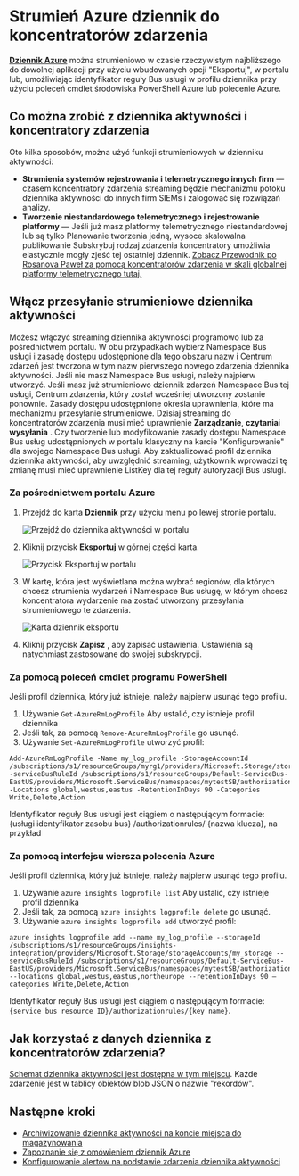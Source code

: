 <properties
    pageTitle="Przesyłanie strumieniowe Azure dziennik do koncentratorów zdarzenia | Microsoft Azure"
    description="Dowiedz się, jak przesyłać strumieniowo Azure dziennik do koncentratorów wydarzenie."
    authors="johnkemnetz"
    manager="rboucher"
    editor=""
    services="monitoring-and-diagnostics"
    documentationCenter="monitoring-and-diagnostics"/>

<tags
    ms.service="monitoring-and-diagnostics"
    ms.workload="na"
    ms.tgt_pltfrm="na"
    ms.devlang="na"
    ms.topic="article"
    ms.date="10/03/2016"
    ms.author="johnkem"/>

# <a name="stream-the-azure-activity-log-to-event-hubs"></a>Strumień Azure dziennik do koncentratorów zdarzenia
[**Dziennik Azure**](./monitoring-overview-activity-logs.md) można strumieniowo w czasie rzeczywistym najbliższego do dowolnej aplikacji przy użyciu wbudowanych opcji "Eksportuj", w portalu lub, umożliwiając identyfikator reguły Bus usługi w profilu dziennika przy użyciu poleceń cmdlet środowiska PowerShell Azure lub polecenie Azure.

## <a name="what-you-can-do-with-the-activity-log-and-event-hubs"></a>Co można zrobić z dziennika aktywności i koncentratory zdarzenia
Oto kilka sposobów, można użyć funkcji strumieniowych w dzienniku aktywności:

- **Strumienia systemów rejestrowania i telemetrycznego innych firm** — czasem koncentratory zdarzenia streaming będzie mechanizmu potoku dziennika aktywności do innych firm SIEMs i zalogować się rozwiązań analizy.
- **Tworzenie niestandardowego telemetrycznego i rejestrowanie platformy** — Jeśli już masz platformy telemetrycznego niestandardowej lub są tylko Planowanie tworzenia jedną, wysoce skalowalna publikowanie Subskrybuj rodzaj zdarzenia koncentratory umożliwia elastycznie mogły zjeść tej ostatniej dziennik. [Zobacz Przewodnik po Rosanova Paweł za pomocą koncentratorów zdarzenia w skali globalnej platformy telemetrycznego tutaj.](https://azure.microsoft.com/documentation/videos/build-2015-designing-and-sizing-a-global-scale-telemetry-platform-on-azure-event-Hubs/)

## <a name="enable-streaming-of-the-activity-log"></a>Włącz przesyłanie strumieniowe dziennika aktywności
Możesz włączyć streaming dziennika aktywności programowo lub za pośrednictwem portalu. W obu przypadkach wybierz Namespace Bus usługi i zasadę dostępu udostępnione dla tego obszaru nazw i Centrum zdarzeń jest tworzona w tym nazw pierwszego nowego zdarzenia dziennika aktywności. Jeśli nie masz Namespace Bus usługi, należy najpierw utworzyć. Jeśli masz już strumieniowo dziennik zdarzeń Namespace Bus tej usługi, Centrum zdarzenia, który został wcześniej utworzony zostanie ponownie. Zasady dostępu udostępnione określa uprawnienia, które ma mechanizmu przesyłanie strumieniowe. Dzisiaj streaming do koncentratorów zdarzenia musi mieć uprawnienie **Zarządzanie**, **czytania**i **wysyłania** . Czy tworzenie lub modyfikowanie zasady dostępu Namespace Bus usług udostępnionych w portalu klasyczny na karcie "Konfigurowanie" dla swojego Namespace Bus usługi. Aby zaktualizować profil dziennika dziennika aktywności, aby uwzględnić streaming, użytkownik wprowadzi tę zmianę musi mieć uprawnienie ListKey dla tej reguły autoryzacji Bus usługi.

### <a name="via-azure-portal"></a>Za pośrednictwem portalu Azure 
1. Przejdź do karta **Dziennik** przy użyciu menu po lewej stronie portalu.

    ![Przejdź do dziennika aktywności w portalu](./media/monitoring-overview-activity-logs/activity-logs-portal-navigate.png)
2. Kliknij przycisk **Eksportuj** w górnej części karta.

    ![Przycisk Eksportuj w portalu](./media/monitoring-overview-activity-logs/activity-logs-portal-export.png)
3. W kartę, która jest wyświetlana można wybrać regionów, dla których chcesz strumienia wydarzeń i Namespace Bus usługę, w którym chcesz koncentratora wydarzenie ma zostać utworzony przesyłania strumieniowego te zdarzenia.

    ![Karta dziennik eksportu](./media/monitoring-overview-activity-logs/activity-logs-portal-export-blade.png)
4. Kliknij przycisk **Zapisz** , aby zapisać ustawienia. Ustawienia są natychmiast zastosowane do swojej subskrypcji.


### <a name="via-powershell-cmdlets"></a>Za pomocą poleceń cmdlet programu PowerShell
Jeśli profil dziennika, który już istnieje, należy najpierw usunąć tego profilu.

1. Używanie `Get-AzureRmLogProfile` Aby ustalić, czy istnieje profil dziennika
2. Jeśli tak, za pomocą `Remove-AzureRmLogProfile` go usunąć.
3. Używanie `Set-AzureRmLogProfile` utworzyć profil:

```
Add-AzureRmLogProfile -Name my_log_profile -StorageAccountId /subscriptions/s1/resourceGroups/myrg1/providers/Microsoft.Storage/storageAccounts/my_storage -serviceBusRuleId /subscriptions/s1/resourceGroups/Default-ServiceBus-EastUS/providers/Microsoft.ServiceBus/namespaces/mytestSB/authorizationrules/RootManageSharedAccessKey -Locations global,westus,eastus -RetentionInDays 90 -Categories Write,Delete,Action
```

Identyfikator reguły Bus usługi jest ciągiem o następującym formacie: {usługi identyfikator zasobu bus} /authorizationrules/ {nazwa klucza}, na przykład 

### <a name="via-azure-cli"></a>Za pomocą interfejsu wiersza polecenia Azure
Jeśli profil dziennika, który już istnieje, należy najpierw usunąć tego profilu.

1. Używanie `azure insights logprofile list` Aby ustalić, czy istnieje profil dziennika
2. Jeśli tak, za pomocą `azure insights logprofile delete` go usunąć.
3. Używanie `azure insights logprofile add` utworzyć profil:

```
azure insights logprofile add --name my_log_profile --storageId /subscriptions/s1/resourceGroups/insights-integration/providers/Microsoft.Storage/storageAccounts/my_storage --serviceBusRuleId /subscriptions/s1/resourceGroups/Default-ServiceBus-EastUS/providers/Microsoft.ServiceBus/namespaces/mytestSB/authorizationrules/RootManageSharedAccessKey --locations global,westus,eastus,northeurope --retentionInDays 90 –categories Write,Delete,Action
```

Identyfikator reguły Bus usługi jest ciągiem o następującym formacie: `{service bus resource ID}/authorizationrules/{key name}`.
 
## <a name="how-do-i-consume-the-log-data-from-event-hubs"></a>Jak korzystać z danych dziennika z koncentratorów zdarzenia?
[Schemat dziennika aktywności jest dostępna w tym miejscu](./monitoring-overview-activity-logs.md). Każde zdarzenie jest w tablicy obiektów blob JSON o nazwie "rekordów".

## <a name="next-steps"></a>Następne kroki
- [Archiwizowanie dziennika aktywności na koncie miejsca do magazynowania](./monitoring-archive-activity-log.md)
- [Zapoznanie się z omówieniem dziennik Azure](./monitoring-overview-activity-logs.md)
- [Konfigurowanie alertów na podstawie zdarzenia dziennika aktywności](./insights-auditlog-to-webhook-email.md)
